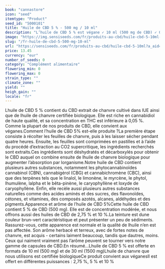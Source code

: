 ```yaml
---
book: "cannastore"
icon: "seed"
itemtype: "Product"
seed_id: "5000101"
title: "Huile de CBD 5 % - 500 mg / 10 ml"
description: "L’huile de CBD 5 % est végane ✓ 10 ml (500 mg de CBD) ✓ Offerte en d’autres concentrations ✓ Faite avec de l’huile de chanvre biologique"
image: "https://img.sensiseeds.com/fr/produits-au-cbd/huile-cbd-5-10ml-image.png"
slug: "/fr-huile-de-cbd-5-500-mg-10-ml"
url: "https://sensiseeds.com/fr/produits-au-cbd/huile-cbd-5-10ml?a_aid=cannastore"
price: 13.45
currency: "eur"
number_of_seeds: 0
category: "Complément alimentaire"
flowering_min: 0
flowering_max: 0
strain_type: ""
climate_zone: ""
yield: ""
heigh_gain: ""
locale: "fr"
---
```

Lhuile de CBD 5 % contient du CBD extrait de chanvre cultivé dans lUE ainsi que de lhuile de chanvre certifiée biologique. Elle est riche en cannabidiol de haute qualité, et sa concentration en THC est inférieure à 0,05 %. Comme la plupart de nos produits de CBD, elle convient aux véganes.Comment l’huile de CBD 5% est-elle produite ?La première étape consiste à récolter les feuilles de chanvre, puis à les laisser sécher pendant quatre heures. Ensuite, les feuilles sont comprimées en pastilles et à l’aide du procédé d’extraction au CO2 supercritique, les ingrédients recherchés sont extraits.Ces ingrédients sont déshydratés et décarboxylés pour obtenir le CBD auquel on combine ensuite de lhuile de chanvre biologique pour augmenter l’absorption par lorganisme.Notre huile de CBD contient plusieurs autres substances, notamment les phytocannabinoïdes cannabinol (CBN), cannabigérol (CBG) et cannabichromène (CBC), ainsi que des terpènes tels que le linalol, le limonène, le myrcène, le phytol, lhumulène, lalpha et le bêta-pinène, le caryophyllène et loxyde de caryophyllène. Enfin, elle recèle aussi plusieurs autres substances naturelles comme des acides aminés et des sucres, des flavonoïdes, cétones, et vitamines, des composés azotés, alcanes, aldéhydes et des pigments.Apparence et arôme de l’huile de CBD 5%Cette huile de CBD contient 5 % de CBD (500 mg). Elle est de concentration modérée, et nous offrons aussi des huiles de CBD de 2,75 % et 10 %.La teinture est dune couleur brun-vert caractéristique et peut présenter un peu de sédiments. Rassurez-vous, cette apparence est normale et la qualité de lhuile n’en est pas affectée. Son arôme herbacé et terreux, avec de fortes notes de chanvre, est acquis - certains laiment beaucoup, tandis que dautres, moins. Ceux qui naiment vraiment pas l’arôme peuvent se tourner vers notre gamme de capsules de CBD.En résumé…Lhuile de CBD 5 % est offerte en formats de 10 ml (500 mg) et de 30 ml (1500 mg)Lhuile de chanvre que nous utilisons est certifiée biologiqueCe produit convient aux véganesIl est offert en différentes puissances : 2,75 %, 5 % et 10 %
